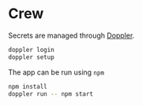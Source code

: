 # Crew

Secrets are managed through [Doppler](https://www.doppler.com/).

```bash
doppler login
doppler setup
```

The app can be run using `npm`

```bash
npm install
doppler run -- npm start
```
